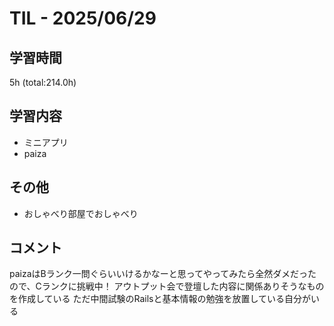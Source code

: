 # TIL - 2025/06/29

## 学習時間
5h (total:214.0h)

## 学習内容
- ミニアプリ
- paiza

## その他
- おしゃべり部屋でおしゃべり

## コメント
paizaはBランク一問ぐらいいけるかなーと思ってやってみたら全然ダメだったので、Cランクに挑戦中！
アウトプット会で登壇した内容に関係ありそうなものを作成している 
ただ中間試験のRailsと基本情報の勉強を放置している自分がいる 
